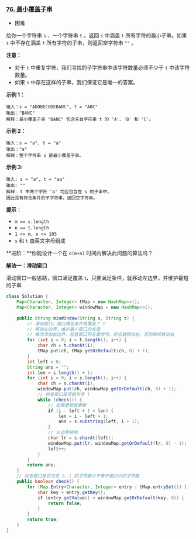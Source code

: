 ### [76. 最小覆盖子串](https://leetcode.cn/problems/minimum-window-substring/)

- 困难

给你一个字符串 `s` 、一个字符串 `t` 。返回 `s` 中涵盖 `t` 所有字符的最小子串。如果 `s` 中不存在涵盖 `t` 所有字符的子串，则返回空字符串 `""` 。

 

**注意：**

- 对于 `t` 中重复字符，我们寻找的子字符串中该字符数量必须不少于 `t` 中该字符数量。
- 如果 `s` 中存在这样的子串，我们保证它是唯一的答案。

 

**示例 1：**

```
输入：s = "ADOBECODEBANC", t = "ABC"
输出："BANC"
解释：最小覆盖子串 "BANC" 包含来自字符串 t 的 'A'、'B' 和 'C'。
```

**示例 2：**

```
输入：s = "a", t = "a"
输出："a"
解释：整个字符串 s 是最小覆盖子串。
```

**示例 3:**

```
输入: s = "a", t = "aa"
输出: ""
解释: t 中两个字符 'a' 均应包含在 s 的子串中，
因此没有符合条件的子字符串，返回空字符串。
```

 

**提示：**

- `m == s.length`
- `n == t.length`
- `1 <= m, n <= 105`
- `s` 和 `t` 由英文字母组成

 

**进阶：**你能设计一个在 `o(m+n)` 时间内解决此问题的算法吗？



**解法一：滑动窗口**

滑动窗口一般思路，窗口满足覆盖 t，只要满足条件，就移动左边界，并维护最短的子串

```java
class Solution {
    Map<Character, Integer> tMap = new HashMap<>();
    Map<Character, Integer> windowMap = new HashMap<>();
    
    public String minWindow(String s, String t) {
        // 滑动窗口，窗口满足条件是覆盖了 t
        // 移动左边界，维护最小窗口的长度
        // 每次添加右边界，检查窗口符合要求吗，符合就移动左，否则继续移动右
        for (int i = 0; i < t.length(); i++) {
            char ch = t.charAt(i);
            tMap.put(ch, tMap.getOrDefault(ch, 0) + 1);
        }
        int left = 0;
        String ans = "";
        int len = s.length() + 1;
        for (int i = 0; i < s.length(); i++) {
            char ch = s.charAt(i);
            windowMap.put(ch, windowMap.getOrDefault(ch, 0) + 1);
            // 检查窗口是否能包含 t
            while (check()) {
                // 如果更短就更新
                if (i - left + 1 < len) {
                    len = i - left + 1;
                    ans = s.substring(left, i + 1);
                }
                // 左边界移除
                char lr = s.charAt(left);
                windowMap.put(lr, windowMap.getOrDefault(lr, 0) - 1);
                left++;
            }
        }
        return ans;
    }
    // 检查窗口是否包含 t，t 的字符数小于等于窗口中的字符数
    public boolean check() {
        for (Map.Entry<Character, Integer> entry : tMap.entrySet()) {
            char key = entry.getKey();
            if (entry.getValue() > windowMap.getOrDefault(key, 0)) {
                return false;
            }
        }
        return true;
    }
}
```

